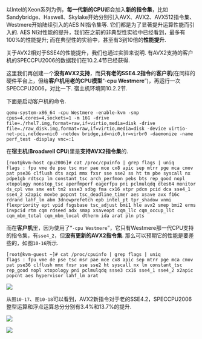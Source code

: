 
<!-- @import "[TOC]" {cmd="toc" depthFrom=1 depthTo=6 orderedList=false} -->

<!-- code_chunk_output -->



<!-- /code_chunk_output -->

以Intel的Xeon系列为例，**每一代新的CPU**都会加入**新的指令集**，比如Sandybridge、Haswell、Skylake开始分别引入AVX、AVX2、AVX512指令集、Westmere开始陆续引入的AES NI指令集等. 它们都是为了显著提升运算性能而引入的. AES NI对性能的提升，我们在之前的非典型性实验中已经看到，最多有100%的性能提升; 而在典型性的实验中，甚至有3到10倍的**性能提升**. 

关于AVX2相对于SSE4的性能提升，我们也通过实验来说明. 有AVX2支持的客户机的SPECCPU2006的数据我们在10.2.4节已经获得. 

这里我们再创建一个**没有AVX2支持**，而**只有老的SSE4.2指令**的**客户机**(在同样的硬件平台上，但给**客户机**用**老的CPU模型**“\-**cpu Westmere**”)，再运行一次SPECCPU2006，对比一下. 宿主机环境同10.2.2节. 

下面是启动客户机的命令. 

```
qemu-system-x86_64 -cpu Westmere -enable-kvm -smp cpus=4,cores=4,sockets=1 -m 16G -drive file=./rhel7.img,format=raw,if=virtio,media=disk -drive file=./raw_disk.img,format=raw,if=virtio,media=disk -device virtio-net-pci,netdev=nic0 -netdev bridge,id=nic0,br=virbr0 -daemonize -name perf_test -display vnc=:1
```

在**宿主机**(**Broadwell CPU**)里是**支持AVX2指令集**的. 

```
[root@kvm-host cpu2006]# cat /proc/cpuinfo | grep flags | uniq
flags : fpu vme de pse tsc msr pae mce cx8 apic sep mtrr pge mca cmov pat pse36 clflush dts acpi mmx fxsr sse sse2 ss ht tm pbe syscall nx pdpe1gb rdtscp lm constant_tsc arch_perfmon pebs bts rep_good nopl xtopology nonstop_tsc aperfmperf eagerfpu pni pclmulqdq dtes64 monitor ds_cpl vmx smx est tm2 ssse3 sdbg fma cx16 xtpr pdcm pcid dca sse4_1 sse4_2 x2apic movbe popcnt tsc_deadline_timer aes xsave avx f16c rdrand lahf_lm abm 3dnowprefetch epb intel_pt tpr_shadow vnmi flexpriority ept vpid fsgsbase tsc_adjust bmi1 hle avx2 smep bmi2 erms invpcid rtm cqm rdseed adx smap xsaveopt cqm_llc cqm_occup_llc cqm_mbm_total cqm_mbm_local dtherm ida arat pln pts
```

而在**客户机**里，因为使用了“`-cpu Westmere`”，它只有Westmere那一代CPU支持的指令集，有`sse4_2`，但**没有更新的AVX2指令集**. 那么可以预期它的性能是要差些的，如图`10-16`所示. 

```
[root@kvm-guest ~]# cat /proc/cpuinfo | grep flags | uniq
flags : fpu vme de pse tsc msr pae mce cx8 apic sep mtrr pge mca cmov pat pse36 clflush mmx fxsr sse sse2 ht syscall nx lm constant_tsc rep_good nopl xtopology pni pclmulqdq ssse3 cx16 sse4_1 sse4_2 x2apic popcnt aes hypervisor lahf_lm arat
```

![](./images/2019-05-12-13-09-56.png)

从`图10-17`、`图10-18`可以看到，AVX2新指令对于老的SSE4.2，SPECCPU2006整型运算和浮点运算总分分别有3.4%和13.7%的提升. 

![](./images/2019-05-12-13-10-37.png)

![](./images/2019-05-12-13-11-16.png)